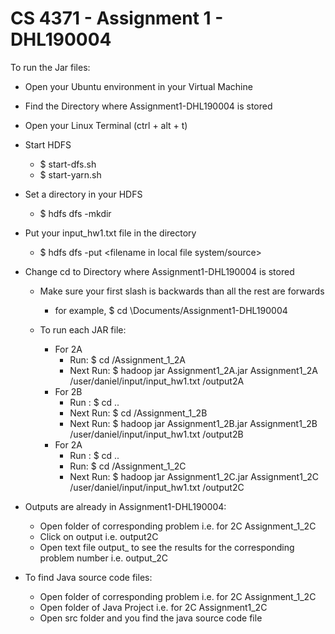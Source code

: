# CS 4371 - Assignment 1 - DHL190004

To run the Jar files:
- Open your Ubuntu environment in your Virtual Machine
  
- Find the Directory where Assignment1-DHL190004 is stored
  
- Open your Linux Terminal (ctrl + alt + t)
  
- Start HDFS
  - $ start-dfs.sh
  - $ start-yarn.sh
  
- Set a directory in your HDFS
  - $ hdfs dfs -mkdir <desired directory name>

- Put your input_hw1.txt file in the directory
  - $ hdfs dfs -put <filename in local file system/source> <target directory in HDFS>

- Change cd to Directory where Assignment1-DHL190004 is stored
  - Make sure your first slash is backwards than all the rest are forwards
    - for example, $ cd \Documents/Assignment1-DHL190004

  - To run each JAR file:
    - For 2A
      - Run: $ cd /Assignment_1_2A
      - Next Run: $ hadoop jar Assignment1_2A.jar Assignment1_2A /user/daniel/input/input_hw1.txt /output2A
    - For 2B
      - Run : $ cd ..
      - Next Run: $ cd /Assignment_1_2B
      - Next Run: $ hadoop jar Assignment1_2B.jar Assignment1_2B /user/daniel/input/input_hw1.txt /output2B
    - For 2A
      - Run : $ cd ..
      - Run: $ cd /Assignment_1_2C
      - Next Run: $ hadoop jar Assignment1_2C.jar Assignment1_2C /user/daniel/input/input_hw1.txt /output2C

- Outputs are already in Assignment1-DHL190004:
    - Open folder of corresponding problem i.e. for 2C Assignment_1_2C
    - Click on output<problem number> i.e. output2C
    - Open text file output_<problem number> to see the results for the corresponding problem number i.e.
      output_2C

- To find Java source code files:
  - Open folder of corresponding problem i.e. for 2C Assignment_1_2C
  - Open folder of Java Project i.e. for 2C Assignment1_2C
  - Open src folder and you find the java source code file
